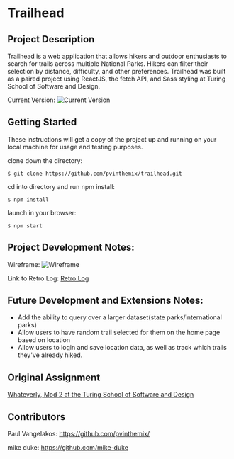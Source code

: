 # Trailhead

## Project Description

Trailhead is a web application that allows hikers and outdoor enthusiasts to search for trails across multiple National Parks. Hikers can filter their selection by distance, difficulty, and other preferences. Trailhead was built as a paired project using ReactJS, the fetch API, and Sass styling at Turing School of Software and Design.

Current Version: 
![Current Version](https://github.com/pvinthemix/trailhead/blob/master/src/styles/images/currentversion.png?raw=true)

## Getting Started

These instructions will get a copy of the project up and running on your local machine for usage and testing purposes. 

clone down the directory:
```
$ git clone https://github.com/pvinthemix/trailhead.git
```
cd into directory and run npm install:

```
$ npm install
```
launch in your browser:

```
$ npm start
```

## Project Development Notes:
Wireframe:
![Wireframe](https://i.imgur.com/uoF51ja.png "Wireframe")

Link to Retro Log:
[Retro Log](https://docs.google.com/document/d/10tLLwkXGEzdYQxx7nyWLoGhC8pbz45YpMo4natYCZk0/edit?usp=sharing)

## Future Development and Extensions Notes:
- Add the ability to query over a larger dataset(state parks/international parks)
- Allow users to have random trail selected for them on the home page based on location
- Allow users to login and save location data, as well as track which trails they've already hiked. 

## Original Assignment
[Whateverly, Mod 2 at the Turing School of Software and Design](http://frontend.turing.io/projects/whateverly.html)

## Contributors
Paul Vangelakos: https://github.com/pvinthemix/

mike duke: https://github.com/mike-duke

